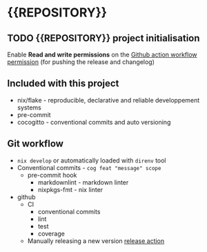 # {{REPOSITORY}}

## TODO {{REPOSITORY}} project initialisation

Enable **Read and write permissions** on the
[Github action workflow permission](https://{{REMOTE}}/{{OWNER}}/{{REPOSITORY}}/settings/actions)
(for pushing the release and changelog)

## Included with this project

- nix/flake - reproducible, declarative and reliable developpement systems
- pre-commit
- cocogitto - conventional commits and auto versioning

## Git workflow

- `nix develop` or automatically loaded with `direnv` tool
- Conventional commits - `cog feat "message" scope`
  - pre-commit hook
    - markdownlint - markdown linter
    - nixpkgs-fmt - nix linter
- github
  - CI
    - conventional commits
    - lint
    - test
    - coverage
  - Manually releasing a new version
    [release action](https://{{REMOTE}}/{{OWNER}}/{{REPOSITORY}}/actions/workflows/Release.yml)

